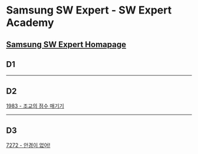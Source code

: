 # Samsung SW Expert - SW Expert Academy
[Samsung SW Expert Homapage](https://www.swexpertacademy.com)
-------------------------------------------
## D1

-------------------------------------------
## D2
[1983 - 조교의 점수 매기기](https://github.com/kh030728/SW-expert-academy-study-storage/blob/master/kh030728/1983/README.md)

-------------------------------------------
## D3
[7272 - 안경이 없어!](https://github.com/kh030728/SW-expert-academy-study-storage/blob/master/kh030728/7272/README.md)
